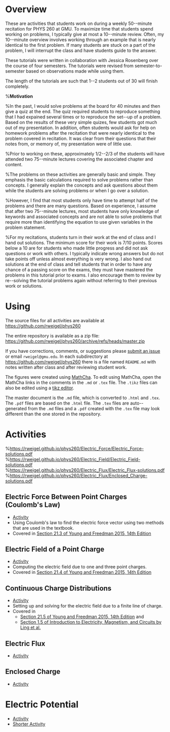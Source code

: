 # Overview

These are activities that students work on during a weekly 50--minute recitation for PHYS 260 at GMU. To maximize time that students spend working on problems, I typically give at most a 10--minute review. Often, my 10--minute overview involves working through an example that is nearly identical to the first problem. If many students are stuck on a part of the problem, I will interrupt the class and have students guide to the answer.

These tutorials were written in collaboration with Jessica Rosenberg over the course of four semesters. The tutorials were revised from semester-to-semester based on observations made while using them.

The length of the tutorials are such that 1--2 students out of 30 will finish completely. 

%**Motivation**

%In the past, I would solve problems at the board for 40 minutes and then give a quiz at the end. The quiz required students to reproduce something that I had expained several times or to reproduce the set--up of a problem. Based on the results of these very simple quizes, few students got much out of my presentation. In addition, often students would ask for help on homework problems after the recitation that were nearly identical to the problem covered in recitation. It was clear from their questions that their notes from, or memory of, my presentation were of little use.

%Prior to working on these, approximately 1/2--2/3 of the students will have attended two 75--minute lectures covering the associated chapter and content.

%The problems on these activities are generally basic and simple. They emphasis the basic calculations required to solve problems rather than concepts. I generally explain the concepts and ask questions about them while the students are solving problems or when I go over a solution.

%However, I find that most students only have time to attempt half of the problems and there are many questions. Based on experience, I assume that after two 75--minute lectures, most students have only knowledge of keywords and associated concepts and are not able to solve problems that require more than identifying the equation to use given variables in the problem statement.

%For my recitations, students turn in their work at the end of class and I hand out solutions. The minimum score for their work is 7/10 points. Scores below a 10 are for students who made little progress and did not ask questions or work with others. I typically indicate wrong answers but do not take points off unless almost everything is very wrong. I also hand out solutions at the end of class and tell students that in order to have any chance of a passing score on the exams, they must have mastered the problems in this tutorial prior to exams. I also encourage them to review by re--solving the tutorial problems again without referring to their previous work or solutions.

# Using

The source files for all activities are available at https://github.com/rweigel/phys260

The entire repository is available as a zip file: https://github.com/rweigel/phys260/archive/refs/heads/master.zip

If you have corrections, comments, or suggestions please [submit an issue](https://github.com/rweigel/phys260/issues) or email `rweigel@gmu.edu`. In each subdirectory at https://github.com/rweigel/phys260 there is a file named `README.md` with notes written after class and after reviewing student work.

The figures were created using [MathCha](https://www.mathcha.io/). To edit using MathCha, open the MathCha links in the comments in the `.md` or `.tex` file. The `.tikz` files can also be edited using a [tikz editor](https://www.google.com/search?q=tikz+editor).

The master document is the `.md` file, which is converted to `.html` and `.tex`. The `.pdf` files are based on the `.html` file. The `.tex` files are auto--generated from the `.md` files and a `.pdf` created with the `.tex` file may look different than the one stored in the repository.

# Activities

%https://rweigel.github.io/phys260/Electric_Force/Electric_Force-solutions.pdf
%https://rweigel.github.io/phys260/Electric_Field/Electric_Field-solutions.pdf
%https://rweigel.github.io/phys260/Electric_Flux/Electric_Flux-solutions.pdf
%https://rweigel.github.io/phys260/Electric_Flux/Enclosed_Charge-solutions.pdf

## Electric Force Between Point Charges (Coulomb's Law)

* [Activity](https://github.com/rweigel/phys260/tree/master/Electric_Force) 
* Using Coulomb's law to find the electric force vector using two methods that are used in the textbook.
* Covered in [Section 21.3 of Young and Freedman 2015, 14th Edition](https://drive.google.com/file/d/1JS_pBuNEwXdz9IzpSBFPJffgVacZmqN7/view?usp=sharing_remove_)

## Electric Field of a Point Charge

* [Activity](https://github.com/rweigel/phys260/tree/master/Electric_Field)
* Computing the electric field due to one and three point charges.
* Covered in [Section 21.4 of Young and Freedman 2015, 14th Edition](https://drive.google.com/file/d/1JS_pBuNEwXdz9IzpSBFPJffgVacZmqN7/view?usp=sharing_remove_)

## Continuous Charge Distributions

* [Activity](https://github.com/rweigel/phys260/tree/master/Continuous_Charge_Distributions)
* Setting up and solving for the electric field due to a finite line of charge.
* Covered in
    * [Section 21.5 of Young and Freedman 2015, 14th Edition](https://drive.google.com/file/d/1JS_pBuNEwXdz9IzpSBFPJffgVacZmqN7/view?usp=sharing_remove_) and
    * [Section 1.5 of Introduction to Electricity, Magnetism, and Circuits by Ling et al.](https://openpress.usask.ca/physics155/chapter/1-5-calculating-electric-fields-of-charge-distributions/)

## Electric Flux

* [Activity](https://github.com/rweigel/phys260/tree/master/Electric_Flux)

## Enclosed Charge

* [Activity](https://github.com/rweigel/phys260/tree/master/Enclosed_Charge)

# Electric Potential

* [Activity](Electric_Potential/Electric_Potential.md) 
* [Shorter Activity](Electric_Potential/Electric_Potential-min.md) 

